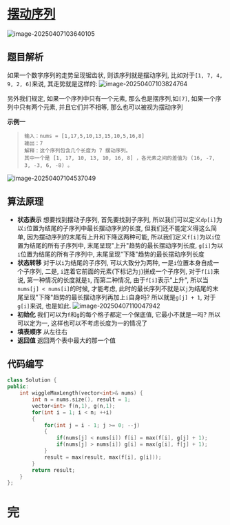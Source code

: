 # [摆动序列](https://leetcode.cn/problems/wiggle-subsequence)

![image-20250407103640105](https://md-wind.oss-cn-nanjing.aliyuncs.com/md/20250407103640235.png)

## 题目解析

如果一个数字序列的走势呈现锯齿状, 则该序列就是摆动序列, 比如对于`[1, 7, 4, 9, 2, 6]`来说, 其走势就是这样的:
![image-20250407103824764](https://md-wind.oss-cn-nanjing.aliyuncs.com/md/20250407103824837.png)

另外我们规定, 如果一个序列中只有一个元素, 那么也是摆序列,如`[7]`, 如果一个序列中只有两个元素, 并且它们并不相等, 那么也可以被视为摆动序列

**示例一**

>```
>输入：nums = [1,17,5,10,13,15,10,5,16,8]
>输出：7
>解释：这个序列包含几个长度为 7 摆动序列。
>其中一个是 [1, 17, 10, 13, 10, 16, 8] ，各元素之间的差值为 (16, -7, 3, -3, 6, -8) 。
>```

![image-20250407104537049](https://md-wind.oss-cn-nanjing.aliyuncs.com/md/20250407104537112.png)

## 算法原理

- **状态表示**
  想要找到摆动子序列, 首先要找到子序列, 所以我们可以定义`dp[i]`为以`i`位置为结尾的子序列中最长摆动序列的长度, 但我们还不能定义得这么简单, 因为摆动序列的末尾有上升和下降这两种可能, 所以我们定义`f[i]`为以`i`位置为结尾的所有子序列中, 末尾呈现"上升"趋势的最长摆动序列长度, `g[i]`为以`i`位置为结尾的所有子序列中, 末尾呈现"下降"趋势的最长摆动序列长度
- **状态转移**
  对于以`i`为结尾的子序列, 可以大致分为两种, 一是`i`位置本身自成一个子序列, 二是, `i`连着它前面的元素(下标记为`j`)拼成一个子序列, 对于`f[i]`来说, 第一种情况的长度就是`1`, 而第二种情况, 由于`f[i]`表示"上升", 所以当`nums[j] < nums[i]`的时候, 才能考虑, 此时的最长序列不就是以`j`为结尾的末尾呈现"下降"趋势的最长摆动序列再加上`i`自身吗? 所以就是`g[j] + 1`, 对于`g[i]`来说, 也是如此.
  ![image-20250407110047942](https://md-wind.oss-cn-nanjing.aliyuncs.com/md/20250407110048028.png)
- **初始化**
  我们可以为`f`和`g`的每个格子都定一个保底值, 它最小不就是一吗? 所以可以定为一, 这样也可以不考虑长度为一的情况了
- **填表顺序**
  从左往右
- **返回值**
  返回两个表中最大的那一个值

## 代码编写

```cpp
class Solution {
public:
    int wiggleMaxLength(vector<int>& nums) {
        int n = nums.size(), result = 1;
        vector<int> f(n,1), g(n,1);
        for(int i = 1; i < n; ++i)
        {
            for(int j = i - 1; j >= 0; --j)
            {
                if(nums[j] < nums[i]) f[i] = max(f[i], g[j] + 1);
                if(nums[j] > nums[i]) g[i] = max(g[i], f[j] + 1);
            }
            result = max(result, max(f[i], g[i]));
        }
        return result;
    }
};
```

# 完